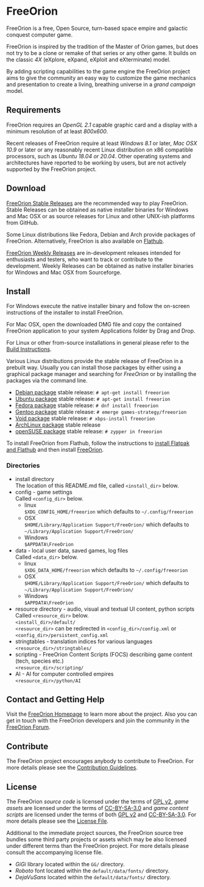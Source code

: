 FreeOrion
=========

FreeOrion is a free, Open Source, turn-based space empire and galactic conquest
computer game.

FreeOrion is inspired by the tradition of the Master of Orion games, but does
not try to be a clone or remake of that series or any other game.  It builds
on the classic *4X* (eXplore, eXpand, eXploit and eXterminate) model.

By adding scripting capabilities to the game engine the FreeOrion project aims
to give the community an easy way to customize the game mechanics and
presentation to create a living, breathing universe in a *grand campaign* model.


Requirements
------------

FreeOrion requires an *OpenGL 2.1* capable graphic card and a display with a
minimum resolution of at least *800x600*.

Recent releases of FreeOrion require at least *Windows 8.1* or later,
*Mac OSX 10.9* or later or any reasonably recent Linux distribution on x86
compatible processors, such as *Ubuntu 18.04 or 20.04*.  Other operating
systems and architectures have reported to be working by users, but are not
actively supported by the FreeOrion project.


Download
--------

[FreeOrion Stable Releases] are the recommended way to play FreeOrion.  Stable
Releases can be obtained as native installer binaries for Windows and Mac OSX
or as source releases for Linux and other UNIX-ish platforms from GitHub.

Some Linux distributions like Fedora, Debian and Arch provide packages of
FreeOrion. Alternatively, FreeOrion is also available on [Flathub].

[FreeOrion Weekly Releases] are in-development releases intended for enthusiasts
and testers, who want to track or contribute to the development.  Weekly
Releases can be obtained as native installer binaries for Windows and Mac OSX
from Sourceforge.


Install
-------

For Windows execute the native installer binary and follow the on-screen
instructions of the installer to install FreeOrion.

For Mac OSX, open the downloaded DMG file and copy the contained FreeOrion
application to your system Applications folder by Drag and Drop.

For Linux or other from-source installations in general please refer to the
[Build Instructions](BUILD.md).

Various Linux distributions provide the stable release of FreeOrion in
a prebuilt way.  Usually you can install those packages by either using
a graphical package manager and searching for *FreeOrion* or by installing the
packages via the command line.

  * [Debian package] stable release: `# apt-get install freeorion`
  * [Ubuntu package] stable release: `# apt-get install freeorion`
  * [Fedora package] stable release: `# dnf install freeorion`
  * [Gentoo package] stable release: `# emerge games-strategy/freeorion`
  * [Void package] stable release: `# xbps-install freeorion`
  * [ArchLinux package] stable release
  * [openSUSE package] stable release: `# zypper in freeorion`

To install FreeOrion from Flathub, follow the instructions to [install Flatpak
and Flathub] and then install [FreeOrion][Flathub].


### Directories

* install directory  
The location of this README.md file, called `<install_dir>` below.
* config - game settings  
Called `<config_dir>` below.  
    * linux  
`$XDG_CONFIG_HOME/freeorion` which defaults to `~/.config/freeorion`  
    * OSX  
`$HOME/Library/Application Support/FreeOrion/` which defaults to `~/Library/Application Support/FreeOrion/`  
    * Windows  
`$APPDATA\FreeOrion`  
* data - local user data, saved games, log files  
Called `<data_dir>` below.  
    * linux  
`$XDG_DATA_HOME/freeorion` which defaults to `~/.config/freeorion`  
    * OSX  
`$HOME/Library/Application Support/FreeOrion/` which defaults to `~/Library/Application Support/FreeOrion/`  
    * Windows  
`$APPDATA\FreeOrion`  
* resource directory - audio, visual and textual UI content, python scripts  
Called `<resource_dir>` below.  
`<install_dir>/default/`  
`<resource_dir>` can be redirected in `<config_dir>/config.xml` or `<config_dir>/persistent_config.xml`  
* stringtables - translation indices for various languages  
    `<resource_dir>/stringtables/`  
* scripting - FreeOrion Content Scripts (FOCS) describing game content (tech, species etc.)  
    `<resource_dir>/scripting/`  
* AI - AI for computer controlled empires  
    `<resource_dir>/python/AI`  

Contact and Getting Help
------------------------

Visit the [FreeOrion Homepage] to learn more about the project.  Also you can
get in touch with the FreeOrion developers and join the community in the
[FreeOrion Forum].


Contribute
----------

The FreeOrion project encourages anybody to contribute to FreeOrion. For more
details please see the [Contribution Guidelines](CONTRIBUTING.md).


License
-------

The FreeOrion *source code* is licensed under the terms of [GPL v2],
*game assets* are licensed under the terms of [CC-BY-SA-3.0] and *game content
scripts* are licensed under the terms of both [GPL v2] and [CC-BY-SA-3.0].
For more details please see the [License File](default/COPYING).

Additional to the immediate project sources, the FreeOrion source tree bundles
some third party projects or assets which may be also licensed under different
terms than the FreeOrion project.  For more details please consult the
accompanying license file.

  * *GiGi* library located within the `GG/` directory.
  * *Roboto* font located within the `default/data/fonts/` directory.
  * *DejaVuSans* located within the `default/data/fonts/` directory.


[FreeOrion Homepage]: http://www.freeorion.org/
[FreeOrion Forum]: http://www.freeorion.org/forum/
[FreeOrion Stable Releases]: https://github.com/freeorion/freeorion/releases
[FreeOrion Weekly Releases]: https://sourceforge.net/projects/freeorion/files/FreeOrion/Test/
[Flathub]: https://flathub.org/apps/details/org.freeorion.FreeOrion
[install Flatpak and Flathub]: https://flatpak.org/setup/
[FreeOrion Development]: https://github.com/freeorion/freeorion
[Debian Package]: https://packages.debian.org/source/sid/freeorion
[Ubuntu Package]: https://launchpad.net/ubuntu/+source/freeorion
[Fedora Package]: https://apps.fedoraproject.org/packages/freeorion
[Gentoo package]: https://packages.gentoo.org/packages/games-strategy/freeorion
[openSUSE Package]: https://build.opensuse.org/package/show/games/freeorion
[Void package]: https://github.com/voidlinux/void-packages/tree/master/srcpkgs/freeorion
[ArchLinux Package]: https://aur.archlinux.org/packages/freeorion/
[GPL v2]: https://www.gnu.org/licenses/gpl-2.0.txt
[CC-BY-SA-3.0]: https://creativecommons.org/licenses/by-sa/3.0/legalcode
